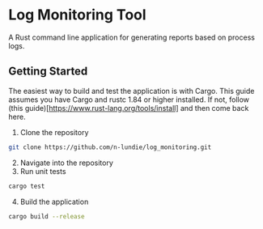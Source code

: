 # Log Monitoring Tool 
A Rust command line application for generating reports based on process logs.

## Getting Started 
The easiest way to build and test the application is with Cargo. This guide assumes you have Cargo and rustc 1.84 or higher installed. If not, follow (this guide)[https://www.rust-lang.org/tools/install] and then come back here.
1. Clone the repository
```bash
git clone https://github.com/n-lundie/log_monitoring.git 
```
2. Navigate into the repository
3. Run unit tests 
```bash
cargo test 
```
4. Build the application
```bash
cargo build --release 
```

